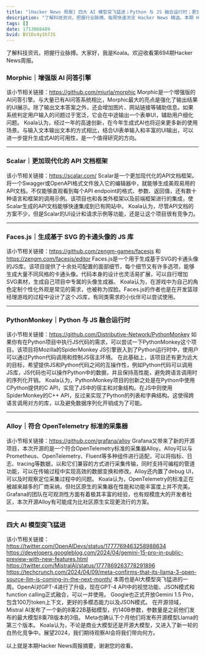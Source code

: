 ```yaml
---
title: "[Hacker News 周报] 四大 AI 模型突飞猛进；Python 与 JS 融合运行时；更加现代化的 API 文档框架"
description: "了解科技资讯，把握行业脉搏。每周快速浏览 Hacker News 精选。本期 Hacker Newsletter 地址：https://www.daemonology.net/hn-daily/"
tags: []
date: 1713066489
bvid: BV1Dx4y1h7JS
---
```

了解科技资讯，把握行业脉搏。大家好，我是Koala。欢迎收看第694期Hacker News周报。

### Morphic｜增强版 AI 问答引擎
该小节相关链接：https://github.com/miurla/morphic
Morphic是一个增强版的AI问答引擎。与大量已有AI问答系统相比，Morphic最大的亮点是强化了输出结果的UI展示。除了输出文本答案之外，还会增加图片、网站链接等辅助信息。如果系统判定用户输入的问题过于宽泛，它会在中途输出一个表单UI，辅助用户细化问题。
Koala认为，经过一年的高速创新，在今年生成式AI也将迎来更多新的使用场景。与输入文本输出文本的方式相比，结合UI表单输入和丰富的UI输出，可以进一步提升生成式AI的可用性，是一个值得研究的方向。

---

### Scalar｜更加现代化的 API 文档框架
该小节相关链接：https://scalar.com/
Scalar是一个更加现代化的API文档框架。将一个Swagger或OpenAPI格式文件放入它的编辑器中，就能够生成美观易用的API文档。不仅能够直观看到每个API endpoint的格式、参数、返回值，还有数十种语言和框架的调用示例。该项目也和各类外框架以及前端框架进行的集成，使Scalar生成的API文档能够快速集成到已有网站中。
Koala认为，尽管API文档的方案不少，但是Scalar的UI设计和请求示例等功能，还是让这个项目很有竞争力。

---

### Faces.js｜生成基于 SVG 的卡通头像的 JS 库
该小节相关链接：https://github.com/zengm-games/facesjs 和 https://zengm.com/facesjs/editor
Faces.js是一个用于生成基于SVG的卡通头像的JS库。该项目提供了十余处可配置的面部细节，每个细节又有许多选项，能够生成大量不同风格的卡通头像。代码本身的设计也灵活易扩展，可以自行增加SVG素材，生成自己项目中专属的头像生成器。
Koala认为，在游戏中为自己的角色定制个性化外观是常见的需求，也被称为捏脸。Faces.js的作者也是在开发篮球经理游戏的过程中设计了这个JS库，有同类需求的小伙伴可以尝试使用。

---

### PythonMonkey｜Python 与 JS 融合运行时
该小节相关链接：https://github.com/Distributive-Network/PythonMonkey
如果你有在Python项目中执行JS代码的需求，可以尝试一下PythonMonkey这个项目。该项目将Mozilla的SpiderMonkey JS引擎嵌入到了Python运行时中，使用户可以通过Python代码调用和控制JS宿主环境。
在此基础上，该项目还有更为远大的目标，希望提供JS和Python代码之间的互操作性，例如Python代码可以调用JS库，JS代码也可以操作Python中的数据，并且保持高性能，避免跨语言调用时的序列化开销。
Koala认为，PythonMonkey项目的创新之处是在Python中使用CPython提供的C API，实现了JS中的宿主和对象结构。在JS中则使用SpiderMonkey的C++ API，反过来实现了Python的列表和字典结构。这使得跨语言调用对方的库，以及避免数据序列化开销成为了可能。

---

### Alloy｜符合 OpenTelemetry 标准的采集器
该小节相关链接：https://github.com/grafana/alloy
Grafana又带来了新的开源项目，本次开源的是一个符合OpenTelemetry标准的采集器Alloy。Alloy可以与Prometheus、OpenTelemetry、Fluent等多种组件进行适配，可以将指标、日志、tracing等数据，以和它们兼容的方式进行采集传输，同时支持可编程的管道功能，可以在传输过程中实现高效的数据变换和修改。Alloy还内置了debug UI，可以及时观察定位采集过程中的问题。
Koala认为，OpenTelemetry的标准正在被越来越多的厂商采纳，但社区原生的采集器在性能和功能丰富度上并不完美。Grafana的团队在可观测性方面有着极其丰富的经验，也有规模庞大的开发者社区，本次开源Alloy有可能成为比社区原生实现更流行的方案。

---

### 四大 AI 模型突飞猛进
该小节相关链接：
https://twitter.com/OpenAIDevs/status/1777769463258988634
https://developers.googleblog.com/2024/04/gemini-15-pro-in-public-preview-with-new-features.html
https://twitter.com/MistralAI/status/1777869263778291896
https://techcrunch.com/2024/04/09/meta-confirms-that-its-llama-3-open-source-llm-is-coming-in-the-next-month/
本周也是AI大模型突飞猛进的一周。OpenAI对GPT-4进行了升级，现在GPT-4 API中的视觉功能、JSON模式和function calling正式融合，可以一并使用。
Google也正式开放Gemini 1.5 Pro，包含100万token上下文，更好的多模态能力以及JSON模式。
在开源领域，Mistral AI发布了一个新的8乘22B基础模型，约140B参数，参数量是之前他们发布的最大模型8乘7B版本的3倍。
Meta也确认下个月他们将发布开源模型Llama的第三个版本。
Koala认为，不论是商业大模型还是开源大模型，又进入了新一轮的白热化竞争中。展望2024，我们期待观察AI会将我们带向何方。

以上就是本期Hacker News周报摘要，谢谢您的收看。


